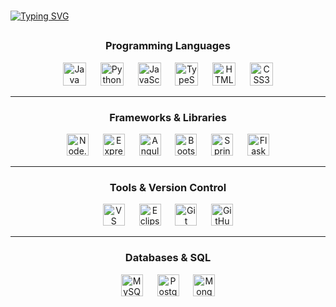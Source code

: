 ###

[![Typing SVG](https://readme-typing-svg.herokuapp.com/?color=00bfbf&size=35&center=true&vCenter=true&width=1000&lines=Hello,+My+Name+is+Matheus+Barkokebas;I'm+19+years+old;I+am+from+Recife,+PE;I+study+Information+system;Be+Welcome!+:%29)](https://git.io/typing-svg)

##



<h3 align="center">Programming Languages</h3>

<div align="center">
  <img src="https://cdn.jsdelivr.net/gh/devicons/devicon/icons/java/java-original.svg" height="37" alt="Java"/>
  <img width="15"/>
  <img src="https://cdn.jsdelivr.net/gh/devicons/devicon/icons/python/python-original.svg" height="37" alt="Python"/>
  <img width="15"/>
  <img src="https://cdn.jsdelivr.net/gh/devicons/devicon/icons/javascript/javascript-original.svg" height="37" alt="JavaScript"/>
  <img width="15"/>
  <img src="https://cdn.jsdelivr.net/gh/devicons/devicon/icons/typescript/typescript-original.svg" height="37" alt="TypeScript"/>
  <img width="15"/>
  <img src="https://cdn.jsdelivr.net/gh/devicons/devicon/icons/html5/html5-original.svg" height="37" alt="HTML5"/>
  <img width="15"/>
  <img src="https://cdn.jsdelivr.net/gh/devicons/devicon/icons/css3/css3-original.svg" height="37" alt="CSS3"/>
</div>

---

<h3 align="center">Frameworks & Libraries</h3>

<div align="center">
  <img src="https://cdn.jsdelivr.net/gh/devicons/devicon/icons/nodejs/nodejs-original.svg" height="35" alt="Node.js"/>
  <img width="15"/>
  <img src="https://cdn.jsdelivr.net/gh/devicons/devicon/icons/express/express-original.svg" height="35" alt="Express.js"/>
  <img width="15"/>
  <img src="https://cdn.jsdelivr.net/gh/devicons/devicon/icons/angular/angular-original.svg" height="35" alt="Angular"/>
  <img width="15"/>
  <img src="https://cdn.jsdelivr.net/gh/devicons/devicon/icons/bootstrap/bootstrap-original.svg" height="35" alt="Bootstrap"/>
  <img width="15"/>
  <img src="https://cdn.jsdelivr.net/gh/devicons/devicon/icons/spring/spring-original.svg" height="35" alt="Spring Boot"/>
  <img width="15"/>
  <img src="https://cdn.jsdelivr.net/gh/devicons/devicon/icons/flask/flask-original.svg" height="35" alt="Flask"/>
</div>

---

<h3 align="center">Tools & Version Control</h3>

<div align="center">
  <img src="https://cdn.jsdelivr.net/gh/devicons/devicon/icons/vscode/vscode-original.svg" height="35" alt="VS Code"/>
  <img width="15"/>
  <img src="https://cdn.jsdelivr.net/gh/devicons/devicon/icons/eclipse/eclipse-original.svg" height="35" alt="Eclipse"/>
  <img width="15"/>
  <img src="https://cdn.jsdelivr.net/gh/devicons/devicon/icons/git/git-original.svg" height="35" alt="Git"/>
  <img width="15"/>
  <img src="https://cdn.jsdelivr.net/gh/devicons/devicon/icons/github/github-original.svg" height="35" alt="GitHub"/>
</div>

---

<h3 align="center">Databases & SQL</h3>

<div align="center">
  <img src="https://cdn.jsdelivr.net/gh/devicons/devicon/icons/mysql/mysql-original.svg" height="35" alt="MySQL"/>
  <img width="15"/>
  <img src="https://cdn.jsdelivr.net/gh/devicons/devicon/icons/postgresql/postgresql-original.svg" height="35" alt="PostgreSQL"/>
  <img width="15"/>
  <img src="https://cdn.jsdelivr.net/gh/devicons/devicon/icons/mongodb/mongodb-original.svg" height="35" alt="MongoDB"/>
</div>




###

##


